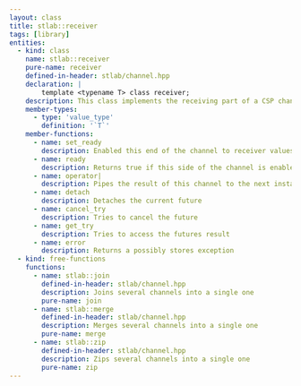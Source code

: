 ```yaml
---
layout: class
title: stlab::receiver
tags: [library]
entities:
  - kind: class
    name: stlab::receiver
    pure-name: receiver
    defined-in-header: stlab/channel.hpp
    declaration: |
        template <typename T> class receiver;
    description: This class implements the receiving part of a CSP channel
    member-types:
      - type: 'value_type'
        definition: '`T`'
    member-functions:
      - name: set_ready
        description: Enabled this end of the channel to receiver values
      - name: ready
        description: Returns true if this side of the channel is enabled to receive values
      - name: operator|
        description: Pipes the result of this channel to the next instance
      - name: detach
        description: Detaches the current future
      - name: cancel_try
        description: Tries to cancel the future
      - name: get_try
        description: Tries to access the futures result
      - name: error
        description: Returns a possibly stores exception
  - kind: free-functions
    functions:
      - name: stlab::join
        defined-in-header: stlab/channel.hpp
        description: Joins several channels into a single one
        pure-name: join
      - name: stlab::merge
        defined-in-header: stlab/channel.hpp
        description: Merges several channels into a single one
        pure-name: merge
      - name: stlab::zip
        defined-in-header: stlab/channel.hpp
        description: Zips several channels into a single one
        pure-name: zip
---
```

